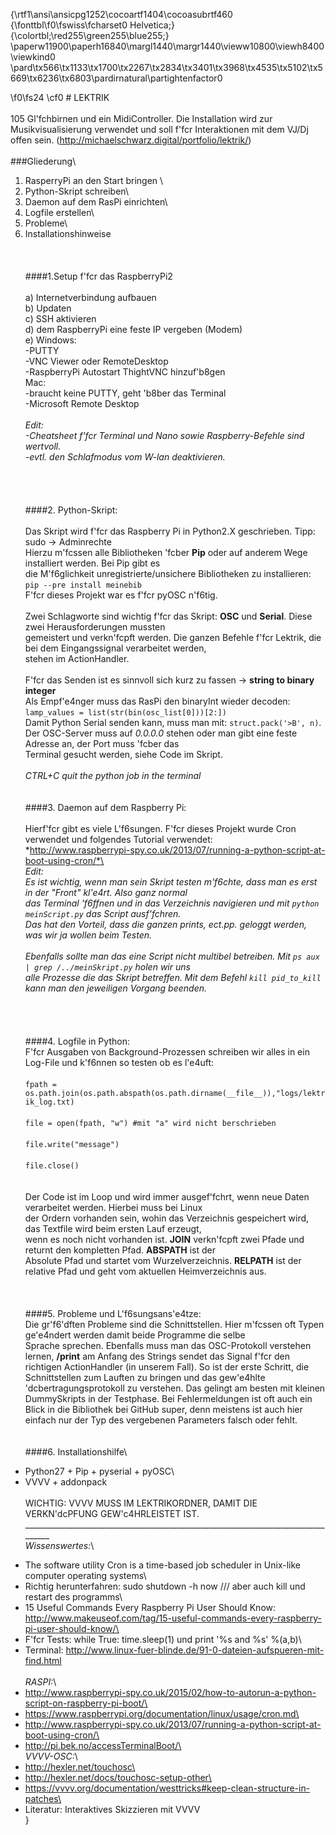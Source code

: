 {\rtf1\ansi\ansicpg1252\cocoartf1404\cocoasubrtf460
{\fonttbl\f0\fswiss\fcharset0 Helvetica;}
{\colortbl;\red255\green255\blue255;}
\paperw11900\paperh16840\margl1440\margr1440\vieww10800\viewh8400\viewkind0
\pard\tx566\tx1133\tx1700\tx2267\tx2834\tx3401\tx3968\tx4535\tx5102\tx5669\tx6236\tx6803\pardirnatural\partightenfactor0

\f0\fs24 \cf0 # LEKTRIK\
\
105 Gl\'fchbirnen und ein MidiController. Die Installation wird zur Musikvisualisierung verwendet und soll f\'fcr Interaktionen mit dem VJ/Dj offen sein. (http://michaelschwarz.digital/portfolio/lektrik/)\
\
###Gliederung\
1. RasperryPi an den Start bringen \
2. Python-Skript schreiben\
3. Daemon auf dem RasPi einrichten\
4. Logfile erstellen\
5. Probleme\
6. Installationshinweise\
\
\
\
####1.Setup f\'fcr das RaspberryPi2\
\
a) Internetverbindung aufbauen\
b) Updaten\
c) SSH aktivieren\
d) dem RaspberryPi eine feste IP vergeben (Modem)\
e) Windows:\
	-PUTTY \
	-VNC Viewer oder RemoteDesktop\
	-RaspberryPi Autostart ThightVNC hinzuf\'b8gen\
   Mac:\
	-braucht keine PUTTY, geht \'b8ber das Terminal\
	-Microsoft Remote Desktop\
\
_Edit:\
-Cheatsheet f\'fcr Terminal und Nano sowie Raspberry-Befehle sind wertvoll.\
-evtl. den Schlafmodus vom W-lan deaktivieren._\
\
\
\
\
####2. Python-Skript:\
\
Das Skript wird f\'fcr das Raspberry Pi in Python2.X geschrieben. Tipp: sudo -> Adminrechte\
Hierzu m\'fcssen alle Bibliotheken \'fcber **Pip** oder auf anderem Wege installiert werden. Bei Pip gibt es\
die M\'f6glichkeit unregistrierte/unsichere Bibliotheken zu installieren: `pip --pre install meinebib`\
F\'fcr dieses Projekt war es f\'fcr pyOSC n\'f6tig.\
\
Zwei Schlagworte sind wichtig f\'fcr das Skript: **OSC** und **Serial**. Diese zwei Herausforderungen mussten \
gemeistert und verkn\'fcpft werden. Die ganzen Befehle f\'fcr Lektrik, die bei dem Eingangssignal verarbeitet werden, \
stehen im ActionHandler.\
\
F\'fcr das Senden ist es sinnvoll sich kurz zu fassen -> **string to binary integer**\
Als Empf\'e4nger muss das RasPi den binaryInt wieder decoden: `lamp_values = list(str(bin(osc_list[0]))[2:])`\
Damit Python Serial senden kann, muss man mit: `struct.pack('>B', n)`.\
Der OSC-Server muss auf *0.0.0.0* stehen oder man gibt eine feste Adresse an, der Port muss \'fcber das \
Terminal gesucht werden, siehe Code im Skript. \
\
*CTRL+C quit the python job in the terminal*\
\
\
####3. Daemon auf dem Raspberry Pi:\
\
Hierf\'fcr gibt es viele L\'f6sungen. F\'fcr dieses Projekt wurde Cron verwendet und folgendes Tutorial verwendet:\
*http://www.raspberrypi-spy.co.uk/2013/07/running-a-python-script-at-boot-using-cron/*\
\
_Edit:_\
_Es ist wichtig, wenn man sein Skript testen m\'f6chte, dass man es erst in der "Front" kl\'e4rt. Also ganz normal\
das Terminal \'f6ffnen und in das Verzeichnis navigieren und mit `python meinScript.py` das Script ausf\'fchren.\
Das hat den Vorteil, dass die ganzen *prints*, ect.pp. geloggt werden, was wir ja wollen beim Testen._\
\
_Ebenfalls sollte man das eine Script nicht multibel betreiben. Mit `ps aux | grep /../meinSkript.py` holen wir uns\
alle Prozesse die das Skript betreffen. Mit dem Befehl `kill pid_to_kill` kann man den jeweiligen Vorgang beenden._\
\
\
\
\
####4. Logfile in Python:\
F\'fcr Ausgaben von Background-Prozessen schreiben wir alles in ein Log-File und k\'f6nnen so testen ob es l\'e4uft:\
\
`fpath = os.path.join(os.path.abspath(os.path.dirname(__file__)),"logs/lektrik_log.txt)`\
\
`file = open(fpath, "w") #mit "a" wird nicht berschrieben`\
\
`file.write("message")`\
\
`file.close()`\
\
\
Der Code ist im Loop und wird immer ausgef\'fchrt, wenn neue Daten verarbeitet werden. Hierbei muss bei Linux\
der Ordern vorhanden sein, wohin das Verzeichnis gespeichert wird, das Textfile wird beim ersten Lauf erzeugt, \
wenn es noch nicht vorhanden ist. **JOIN** verkn\'fcpft zwei Pfade und returnt den kompletten Pfad. **ABSPATH** ist der \
Absolute Pfad und startet vom Wurzelverzeichnis. **RELPATH** ist der relative Pfad und geht vom aktuellen Heimverzeichnis aus.\
\
\
\
####5. Probleme und L\'f6sungsans\'e4tze:\
Die gr\'f6\'dften Probleme sind die Schnittstellen. Hier m\'fcssen oft Typen ge\'e4ndert werden damit beide Programme die selbe\
Sprache sprechen. Ebenfalls muss man das OSC-Protokoll verstehen lernen, **/print** am Anfang des Strings sendet das Signal f\'fcr den richtigen ActionHandler (in unserem Fall). So ist der erste Schritt, die Schnittstellen zum Lauften zu bringen und das gew\'e4hlte \'dcbertragungsprotokoll zu verstehen. Das gelingt am besten mit kleinen DummySkripts in der Testphase. Bei Fehlermeldungen ist oft auch ein Blick in die Bibliothek bei GitHub super, denn meistens ist auch hier einfach nur der Typ des vergebenen Parameters falsch oder fehlt.  \
\
\
####6. Installationshilfe\
- Python27 + Pip + pyserial + pyOSC\
- VVVV + addonpack\
\
WICHTIG: VVVV MUSS IM LEKTRIKORDNER, DAMIT DIE VERKN\'dcPFUNG GEW\'c4HRLEISTET IST.\
_________________________________________________________________________________\
*Wissenswertes:*\
* The software utility Cron is a time-based job scheduler in Unix-like computer operating systems\
* Richtig herunterfahren: sudo shutdown -h now /// aber auch kill und restart des programms\
* 15 Useful Commands Every Raspberry Pi User Should Know: http://www.makeuseof.com/tag/15-useful-commands-every-raspberry-pi-user-should-know/\
* F\'fcr Tests: while True: time.sleep(1) und print '%s and %s' %(a,b)\
* Terminal: http://www.linux-fuer-blinde.de/91-0-dateien-aufspueren-mit-find.html \
\
*RASPI:*\
* http://www.raspberrypi-spy.co.uk/2015/02/how-to-autorun-a-python-script-on-raspberry-pi-boot/\
* https://www.raspberrypi.org/documentation/linux/usage/cron.md\
* http://www.raspberrypi-spy.co.uk/2013/07/running-a-python-script-at-boot-using-cron/\
* http://pi.bek.no/accessTerminalBoot/\
\
*VVVV-OSC:*\
* http://hexler.net/touchosc\
* http://hexler.net/docs/touchosc-setup-other\
* https://vvvv.org/documentation/westtricks#keep-clean-structure-in-patches\
* Literatur: Interaktives Skizzieren mit VVVV\
}